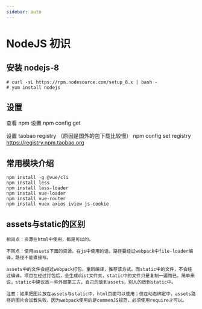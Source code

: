 ```yaml
---
sidebar: auto
---
```


# NodeJS 初识

## 安装 nodejs-8

    # curl -sL https://rpm.nodesource.com/setup_8.x | bash -
    # yum install nodejs

## 设置

   查看 npm 设置 
   npm config get 
   
   设置 taobao registry （原因是国外的包下载比较慢）
   npm config set registry  https://registry.npm.taobao.org

## 常用模块介绍

    npm install -g @vue/cli
    npm install less
    npm install less-loader
    npm install vue-loader
    npm install vue-router
    npm install vuex axios iview js-cookie

## assets与static的区别

~~~
相同点：资源在html中使用，都是可以的。

不同点：使用assets下面的资源，在js中使用的话，路径要经过webpack中file-loader编译，路径不能直接写。

assets中的文件会经过webpack打包，重新编译，推荐该方式。而static中的文件，不会经过编译。项目在经过打包后，会生成dist文件夹，static中的文件只是复制一遍而已。简单来说，static中建议放一些外部第三方，自己的放到assets，别人的放到static中。

注意：如果把图片放在assets与static中，html页面可以使用；但在动态绑定中，assets路径的图片会加载失败，因为webpack使用的是commenJS规范，必须使用require才可以。
~~~

